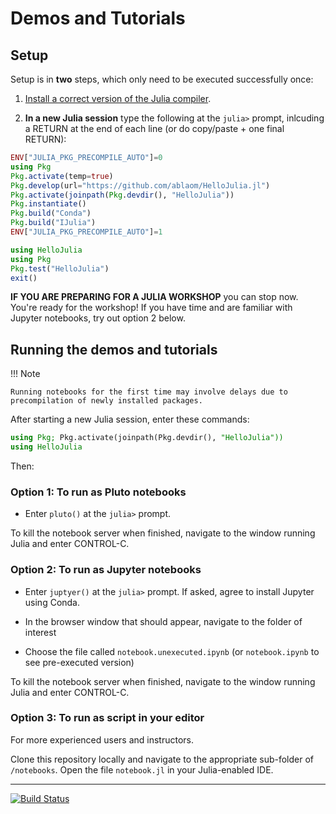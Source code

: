 # Demos and Tutorials

## Setup

Setup is in **two** steps, which only need to be executed successfully once:

1. [Install a correct version of the Julia compiler](FIRST_STEPS.md).

2. **In a new Julia session** type the following at the `julia>` prompt, inlcuding a
   RETURN at the end of each line (or do copy/paste + one final RETURN):

```julia
ENV["JULIA_PKG_PRECOMPILE_AUTO"]=0
using Pkg
Pkg.activate(temp=true)
Pkg.develop(url="https://github.com/ablaom/HelloJulia.jl")
Pkg.activate(joinpath(Pkg.devdir(), "HelloJulia"))
Pkg.instantiate()
Pkg.build("Conda")
Pkg.build("IJulia")
ENV["JULIA_PKG_PRECOMPILE_AUTO"]=1

using HelloJulia
using Pkg
Pkg.test("HelloJulia")
exit()
```

**IF YOU ARE PREPARING FOR A JULIA WORKSHOP** you can stop now. You're ready for the
workshop! If you have time and are familiar with Jupyter notebooks, try out option 2
below.


## Running the demos and tutorials

!!! Note

    Running notebooks for the first time may involve delays due to 
	precompilation of newly installed packages.

After starting a new Julia session, enter these commands:

```julia
using Pkg; Pkg.activate(joinpath(Pkg.devdir(), "HelloJulia"))
using HelloJulia
```

Then: 

### Option 1: To run as Pluto notebooks

- Enter `pluto()` at the `julia>` prompt.

To kill the notebook server when finished, navigate to the window running Julia and enter
CONTROL-C.

### Option 2: To run as Jupyter notebooks

- Enter `juptyer()` at the `julia>` prompt. If asked, agree to install Jupyter using
  Conda.

- In the browser window that should appear, navigate to the folder of interest

- Choose the file called `notebook.unexecuted.ipynb` (or
  `notebook.ipynb` to see pre-executed version)
  
To kill the notebook server when finished, navigate to the window running Julia and enter
CONTROL-C.


### Option 3: To run as script in your editor

For more experienced users and instructors.

Clone this repository locally and navigate to the appropriate
sub-folder of `/notebooks`. Open the file `notebook.jl` in your
Julia-enabled IDE.

---

[![Build Status](https://github.com/ablaom/HelloJulia.jl/workflows/CI/badge.svg)](https://github.com/ablaom/HelloJulia.jl/actions) 
